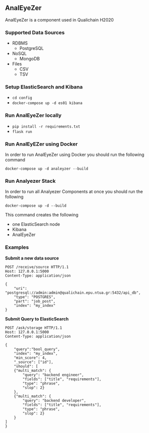 ## AnalEyeZer

AnalEyeZer is a component used in Qualichain H2020

### Supported Data Sources
+ RDBMS
    + PostgreSQL
+ NoSQL
    + MongoDB
+ Files
  + CSV
  + TSV


### Setup ElasticSearch and Kibana

+ `cd config`
+ `docker-compose up -d es01 kibana`

### Run AnalEyeZer locally


+ `pip install -r requirements.txt`
+ `flask run`

### Run AnalEyEZer using Docker

In order to run AnalEyeZer using Docker you should run the following command

`docker-compose up -d analeyzer --build`

### Run Analyezer Stack

In order to run all Analyezer Components at once you should run the following

`docker-compose up -d --build`

This command creates the following

+ one ElasticSearch node
+ Kibana
+ AnalEyeZer

### Examples

**Submit a new data source**

```http request
POST /receive/source HTTP/1.1
Host: 127.0.0.1:5000
Content-Type: application/json

{
	"uri": "postgresql://admin:admin@qualichain.epu.ntua.gr:5432/api_db",
	"type": "POSTGRES",
	"part": "job_post",
	"index": "my_index"
}
```

**Submit Query to ElasticSearch**
```http request
POST /ask/storage HTTP/1.1
Host: 127.0.0.1:5000
Content-Type: application/json

{
	"query":"bool_query",
	"index": "my_index",
	"min_score": 4,
	"_source": ["id"],
	"should": [
    {"multi_match": {
        "query": "backend engineer",
        "fields": ["title", "requirements"],
        "type": "phrase",
        "slop": 2}
    },
    {"multi_match": {
        "query": "backend developer",
        "fields": ["title", "requirements"],
        "type": "phrase",
        "slop": 2}
    }
]
}
```